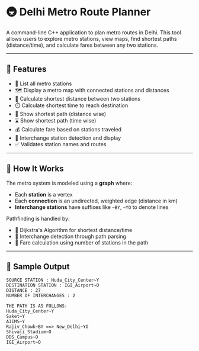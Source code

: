 # 🚇 Delhi Metro Route Planner

A command-line C++ application to plan metro routes in Delhi. This tool allows users to explore metro stations, view maps, find shortest paths (distance/time), and calculate fares between any two stations.

---

## 📌 Features

- 📍 List all metro stations
- 🗺️ Display a metro map with connected stations and distances
- 📏 Calculate shortest distance between two stations
- ⏱️ Calculate shortest time to reach destination
- 🧭 Show shortest path (distance wise)
- ⌛ Show shortest path (time wise)
- 💰 Calculate fare based on stations traveled
- 🔁 Interchange station detection and display
- ✅ Validates station names and routes

---

## 🚀 How It Works

The metro system is modeled using a **graph** where:

- Each **station** is a vertex
- Each **connection** is an undirected, weighted edge (distance in km)
- **Interchange stations** have suffixes like `~BY`, `~YO` to denote lines

Pathfinding is handled by:

- 🧠 Dijkstra's Algorithm for shortest distance/time
- 🔁 Interchange detection through path parsing
- 🎫 Fare calculation using number of stations in the path

---

## 🧪 Sample Output

```text
SOURCE STATION : Huda_City_Center~Y  
DESTINATION STATION : IGI_Airport~O  
DISTANCE : 27  
NUMBER OF INTERCHANGES : 2  

THE PATH IS AS FOLLOWS:
Huda_City_Center~Y  
Saket~Y  
AIIMS~Y  
Rajiv_Chowk~BY ==> New_Delhi~YO  
Shivaji_Stadium~O  
DDS_Campus~O  
IGI_Airport~O  
